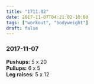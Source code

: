 ```yaml
---
title: "1711.02"
date: 2017-11-07T04:21:02-10:00
tags: ["workout", "bodyweight"]
draft: false
---
```


### 2017-11-07

**Pushups:** 5 x 20  
**Pullups:** 6 x 5  
**Leg raises:** 5 x 12
